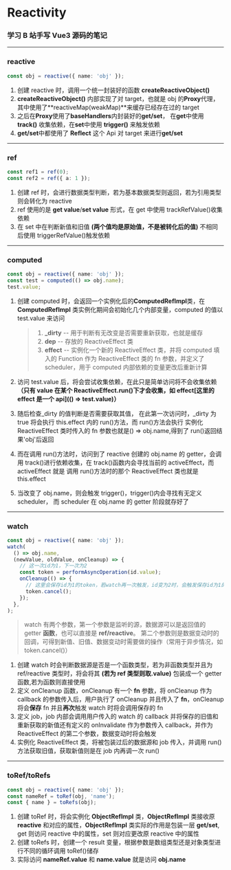 # Reactivity

### 学习 B 站手写 Vue3 源码的笔记

---

### reactive

```typescript
const obj = reactive({ name: 'obj' });
```

1. 创建 reactive 时，调用一个统一封装好的函数 **createReactiveObject()**
2. **createReactiveObject()** 内部实现了对 target，也就是 obj 的**Proxy**代理，其中使用了**reactiveMap(weakMap)**来缓存已经存在过的 target
3. 之后在**Proxy**使用了**baseHandlers**内封装好的**get/set**，
   在**get**中使用 **track()** 收集依赖，在**set**中使用 **trigger()** 来触发依赖
4. **get/set**中都使用了 **Reflect** 这个 Api 对 target 来进行**get/set**

---

### ref

```typescript
const ref1 = ref(0);
const ref2 = ref({ a: 1 });
```

1. 创建 ref 时，会进行数据类型判断，若为基本数据类型则返回，若为引用类型则会转化为 reactive
2. ref 使用的是 **get value**/**set value** 形式，在 get 中使用 trackRefValue()收集依赖
3. 在 set 中在判断新值和旧值 **(两个值均是原始值，不是被转化后的值)** 不相同后使用 triggerRefValue()触发依赖

---

### computed

```typescript
const obj = reactive({ name: 'obj' });
const test = computed(() => obj.name);
test.value;
```

1.  创建 computed 时，会返回一个实例化后的**ComputedRefImpl**类，在**ComputedRefImpl**
    类实例化期间会初始化几个内部变量，computed 的值以 test.value 来访问

    > 1. **\_dirty** -- 用于判断有无改变是否需要重新获取，也就是缓存
    > 2. **dep** -- 存放的 ReactiveEffect 类
    > 3. **effect** -- 实例化一个新的 ReactiveEffect 类，并将 computed 填入的 Function 作为 ReactiveEffect 类的 fn 参数，并定义了 scheduler，用于 computed 内部依赖的变量更改后重新计算

2.  访问 test.value 后，将会尝试收集依赖，在此只是简单访问将不会收集依赖 **（只有 value 在某个 ReactiveEffect.run()下才会收集，如 effect[这里的 effect 是一个 api](() => test.value)）**
3.  随后检查\_dirty 的值判断是否需要获取其值，
    在此第一次访问时，\_dirty 为 true 将会执行 this.effect 内的 run()方法，而 run()方法会执行
    实例化 ReactiveEffect 类时传入的 fn 参数也就是() => obj.name,得到了 run()返回结果'obj'后返回

4.  而在调用 run()方法时，访问到了 reactive 创建的 obj.name 的 getter，会调用 track()进行依赖收集，在 track()函数内会寻找当前的 activeEffect，而 activeEffect 就是
    调用 run()方法时的那个 ReactiveEffect 类也就是 this.effect
5.  当改变了 obj.name，则会触发 trigger()，trigger()内会寻找有无定义 scheduler，
    而 scheduler 在 obj.name 的 getter 阶段就存好了

---

### watch

```typescript
const obj = reactive({ name: 'obj' });
watch(
  () => obj.name,
  (newValue, oldValue, onCleanup) => {
    // 这一次id为1，下一次为2
    const token = performAsyncOperation(id.value);
    onCleanup(() => {
      // 这里会保存id为1的token，若watch再一次触发，id变为2时，会触发保存id为1的token
      token.cancel();
    });
  },
);
```

> watch 有两个参数，第一个参数是监听的源，数据源可以是返回值的 getter **函数**，也可以直接是 **ref/reactive**。
> 第二个参数则是数据变动时的回调，可得到新值、旧值、数据变动时需要做的操作（常用于异步情况，如 token.cancel()）

1. 创建 watch 时会判断数据源是否是一个函数类型，若为非函数类型并且为 ref/reactive 类型时，将会将其 **(若为 ref 类型则取.value)** 包装成一个 getter 函数,若为函数则直接使用
2. 定义 onCleanup 函数，onCleanup 有一个 **fn** 参数，将 onCleanup 作为 callback 的参数传入后，用户执行了 onCleanup 并且传入了 **fn**，onCleanup 将会**保存** fn 并且**再次**触发 watch 时将会调用保存的 fn
3. 定义 job，job 内部会调用用户传入的 watch 的 callback 并将保存的旧值和重新获取的新值还有定义的 onInvalidate 作为参数传入 callback，并作为 ReactiveEffect 的第二个参数，数据变动时将会触发
4. 实例化 ReactiveEffect 类，将被包装过后的数据源和 job 传入，并调用 run()方法获取旧值，获取新值则是在 job 内再调一次 run()

---

### toRef/toRefs

```typescript
const obj = reactive({ name: 'obj' });
const nameRef = toRef(obj, 'name');
const { name } = toRefs(obj);
```

1. 创建 toRef 时，将会实例化 **ObjectRefImpl** 类，**ObjectRefImpl** 类接收原 **reactive** 和对应的属性，**ObjectRefImpl** 类实际的作用是包装一层 **get/set**,
   get 则访问 reactive 中的属性，set 则对应更改原 reactive 中的属性
2. 创建 toRefs 时，创建一个 result 变量，根据参数是数组类型还是对象类型进行不同的循环调用 toRef()储存
3. 实际访问 **nameRef.value** 和 **name.value** 就是访问 **obj.name**

